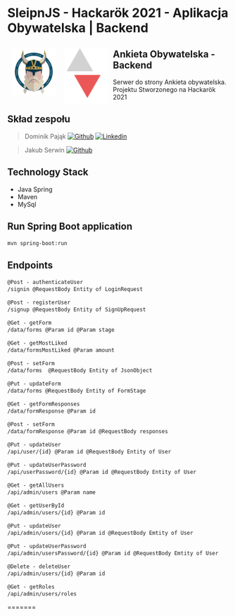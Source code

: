 # SleipnJS - Hackarök 2021 - Aplikacja Obywatelska | Backend
<img src="/readme/hackathon-logo5.b20e6cfb.png" align="left"
width="100" hspace="10" vspace="10">
<img src="/readme/logo.svg" align="left"
width="100" hspace="10" vspace="10">


## Ankieta Obywatelska - Backend

Serwer do strony Ankieta obywatelska. Projektu Stworzonego na Hackarök 2021

## Skład zespołu
> Dominik Pająk
> [![Github](https://img.shields.io/badge/-Github-000?style=flat&logo=Github&logoColor=white)](https://github.com/dpajak99)
> [![Linkedin](https://img.shields.io/badge/-LinkedIn-blue?style=flat&logo=Linkedin&logoColor=white)](https://www.linkedin.com/in/dominikpajak/)

> Jakub Serwin
> [![Github](https://img.shields.io/badge/-Github-000?style=flat&logo=Github&logoColor=white)](https://github.com/Isaayy)


## Technology Stack
- Java Spring
- Maven
- MySql
 
## Run Spring Boot application
```
mvn spring-boot:run
```

## Endpoints
```
@Post - authenticateUser
/signin @RequestBody Entity of LoginRequest
```
```
@Post - registerUser
/signup @RequestBody Entity of SignUpRequest
```
```
@Get - getForm
/data/forms @Param id @Param stage
```
```
@Get - getMostLiked
/data/formsMostLiked @Param amount 
```
```
@Post - setForm
/data/forms  @RequestBody Entity of JsonObject
```
```
@Put - updateForm
/data/forms @RequestBody Entity of FormStage
```
```
@Get - getFormResponses
/data/formResponse @Param id
```
```
@Post - setForm
/data/formResponse @Param id @RequestBody responses
```
```
@Put - updateUser
/api/user/{id} @Param id @RequestBody Entity of User
```
```
@Put - updateUserPassword
/api/userPassword/{id} @Param id @RequestBody Entity of User
```
```
@Get - getAllUsers
/api/admin/users @Param name
```
```
@Get - getUserById
/api/admin/users/{id} @Param id
```
```
@Put - updateUser
/api/admin/users/{id} @Param id @RequestBody Emtity of User
```
```
@Put - updateUserPassword
/api/admin/usersPassword/{id} @Param id @RequestBody Emtity of User
```
```
@Delete - deleteUser
/api/admin/users/{id} @Param id
```
```
@Get - getRoles
/api/admin/users/roles
```
=======
